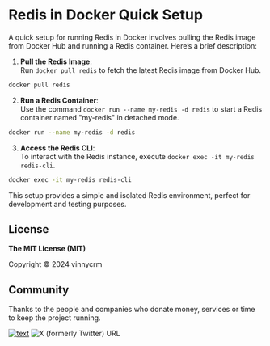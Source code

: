 # Redis in Docker Quick Setup
A quick setup for running Redis in Docker involves pulling the Redis image from Docker Hub and running a Redis container. Here’s a brief description:

1. **Pull the Redis Image**:  
   Run `docker pull redis` to fetch the latest Redis image from Docker Hub.

```sh
docker pull redis
```

2. **Run a Redis Container**:  
   Use the command `docker run --name my-redis -d redis` to start a Redis container named "my-redis" in detached mode.

```sh
docker run --name my-redis -d redis
```

3. **Access the Redis CLI**:  
   To interact with the Redis instance, execute `docker exec -it my-redis redis-cli`.

```sh
docker exec -it my-redis redis-cli
``` 

This setup provides a simple and isolated Redis environment, perfect for development and testing purposes.

## License

**The MIT License (MIT)**

Copyright © 2024 vinnycrm

## Community

Thanks to the people and companies who donate money, services or time to keep the project running.

[![text](https://img.shields.io/badge/LinkedIn-0077B5?style=for-the-badge&logo=linkedin&logoColor=white)](https://www.linkedin.com/in/vinnycrm/) 
![X (formerly Twitter) URL](https://img.shields.io/twitter/url?url=https://x.com/vinnycrm)
